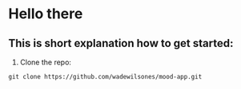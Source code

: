 # Hello there

## This is short explanation how to get started:

1. Clone the repo:

```
git clone https://github.com/wadewilsones/mood-app.git
```
